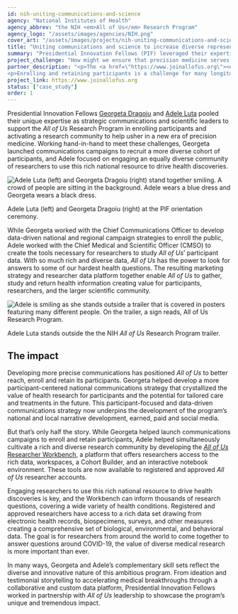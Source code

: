 ```yaml
---
id: nih-uniting-communications-and-science
agency: "National Institutes of Health"
agency_abbrev: "the NIH <em>All of Us</em> Research Program"
agency_logo: "/assets/images/agencies/NIH.png"
cover_art: "/assets/images/projects/nih-uniting-communications-and-science.jpg"
title: "Uniting communications and science to increase diverse representation in precision medicine research"
summary: "Presidential Innovation Fellows (PIF) leveraged their expertise across marketing and data to help launch unprecedented health research initiatives."
project_challenge: "How might we ensure that precision medicine serves diverse populations and researchers?"
partner_description: "<p>The <a href=\"https://www.joinallofus.org\"><em>All of Us</em> Research Program</a> at the National Institutes of Health (NIH) works to advance individualized health care by enrolling one million or more participants to contribute their health data over many years. <a href=\"https://allofus.nih.gov/about/diversity-and-inclusion\">The program aims to reflect the diversity of the United States</a> and to include participants from groups that have been <a href=\"https://journals.plos.org/plosone/article?id=10.1371/journal.pone.0234962\">underrepresented in health research in the past</a>, including ethnic, rural, low socio-economic and gender and sexual minorities. It has enrolled more than 270,000 people from across all 50 states -- 80% of whom come from communities historically underrepresented in research.</p>
<p>Enrolling and retaining participants is a challenge for many longitudinal studies, but <em>All of Us</em>’ commitment to previously underrepresented populations requires innovative approaches to build public trust in and researcher use of the program.</p>"
project_link: https://www.joinallofus.org
status: ["case_study"]
order: 1
---
```

<p>Presidential Innovation Fellows <a href='https://presidentialinnovationfellows.gov/fellows/georgeta-dragoiu/'>Georgeta Dragoiu</a> and <a href='https://presidentialinnovationfellows.gov/fellows/adele-luta/'>Adele Luta</a> pooled their unique expertise as strategic communications and scientific leaders to support the <em>All of Us</em> Research Program in enrolling participants and activating a research community to help usher in a new era of precision medicine. Working hand-in-hand to meet these challenges, Georgeta launched communications campaigns to recruit a more diverse cohort of participants, and Adele focused on engaging an equally diverse community of researchers to use this rich national resource to drive health discoveries.</p>

<div class="usa-image-block">
  <img src="{{site.baseurl}}/assets/images/projects/nih-uniting-communications-and-science.jpg" class="" title="Adele Luta (left) and Georgeta Dragoiu (right) stand together smiling. A crowd of people are sitting in the background. Adele wears a blue dress and Georgeta wears a black dress." alt="Adele Luta (left) and Georgeta Dragoiu (right) stand together smiling. A crowd of people are sitting in the background. Adele wears a blue dress and Georgeta wears a black dress."/>
  <div class="usa-image-text-block">
    <p class="usa-image-text">Adele Luta (left) and Georgeta Dragoiu (right) at the PIF orientation ceremony.</p>
  </div>
</div>

<p>While Georgeta worked with the Chief Communications Officer to develop data-driven national and regional campaign strategies to enroll the public, Adele worked with the Chief Medical and Scientific Officer (CMSO) to create the tools necessary for researchers to study <em>All of Us</em>’ participant data. With so much rich and diverse data, <em>All of Us</em> has the power to look for answers to some of our hardest health questions. The resulting marketing strategy and researcher data platform together enable <em>All of Us</em> to gather, study and return health information creating value for participants, researchers, and the larger scientific community.</p>

<div class="usa-image-block">
  <img src="{{site.baseurl}}/assets/images/projects/nih-aou-trailer-adele-luta.jpg" class="" title="Adele is smiling as she stands outside a trailer that is covered in posters featuring many different people. On the trailer, a sign reads, <em>All of Us</em> Research Program." alt="Adele is smiling as she stands outside a trailer that is covered in posters featuring many different people. On the trailer, a sign reads, All of Us Research Program."/>
  <div class="usa-image-text-block">
    <p class="usa-image-text">Adele Luta stands outside the the NIH <em>All of Us</em> Research Program trailer.</p>
  </div>
</div>

## The impact
<p>Developing more precise communications has positioned <em>All of Us</em> to better reach, enroll and retain its participants. Georgeta helped develop a more participant-centered national communications strategy that crystallized the value of health research for participants and the potential for tailored care and treatments in the future. This participant-focused and data-driven communications strategy now underpins the development of the program’s national and local narrative development, earned, paid and social media.</p>

<p>But that’s only half the story. While Georgeta helped launch communications campaigns to enroll and retain participants, Adele helped simultaneously cultivate a rich and diverse research community by developing the <a href='https://allofus.nih.gov/news-events-and-media/announcements/all-us-research-program-begins-beta-testing-data-platform'><em>All of Us</em> Researcher Workbench</a>, a platform that offers researchers access to the rich data, workspaces, a Cohort Builder, and an interactive notebook environment. These tools are now available to registered and approved <em>All of Us</em> researcher accounts.</p>

<p>Engaging researchers to use this rich national resource to drive health discoveries is key, and the Workbench can inform thousands of research questions, covering a wide variety of health conditions. Registered and approved researchers have access to a rich data set drawing from electronic health records, biospecimens, surveys, and other measures creating a comprehensive set of biological, environmental, and behavioral data. The goal is for researchers from around the world to come together to answer questions around COVID-19, the value of diverse medical research is more important than ever.</p>

<p>In many ways, Georgeta and Adele’s complementary skill sets reflect the diverse and innovative nature of this ambitious program. From ideation and testimonial storytelling to accelerating medical breakthroughs through a collaborative and custom data platform, Presidential Innovation Fellows worked in partnership with <em>All of Us</em> leadership to showcase the program’s unique and tremendous impact.</p>
